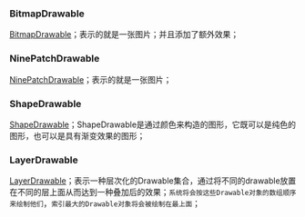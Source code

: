 ### BitmapDrawable
[BitmapDrawable](https://github.com/ningbaoqi/Resources/commit/4f5056f10ffd7f0cca2159af8f71ad43d306e703)；表示的就是一张图片；并且添加了额外效果；
### NinePatchDrawable
[NinePatchDrawable](https://github.com/ningbaoqi/Resources/commit/55a8c10d59ea5a567a3394beeb0cca1ca5017a5e)；表示的就是一张图片；
### ShapeDrawable
[ShapeDrawable](https://github.com/ningbaoqi/Resources/commit/e158c5e0666cd8ca47122596a2a29843a479e489)；ShapeDrawable是通过颜色来构造的图形，它既可以是纯色的图形，也可以是具有渐变效果的图形；
### LayerDrawable
[LayerDrawable](https://github.com/ningbaoqi/Resources/commit/4f5056f10ffd7f0cca2159af8f71ad43d306e703)；表示一种层次化的Drawable集合，通过将不同的drawable放置在不同的层上面从而达到一种叠加后的效果；`系统将会按这些Drawable对象的数组顺序来绘制他们`，`索引最大的Drawable对象将会被绘制在最上面`；
